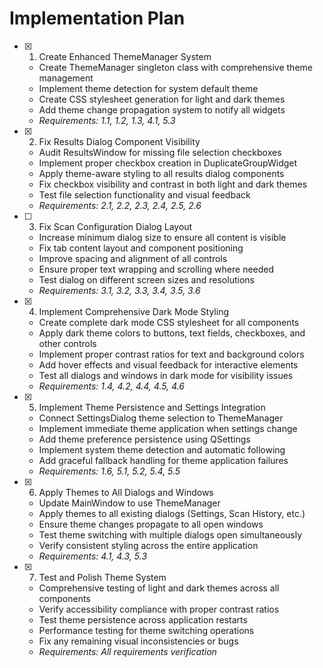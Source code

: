 # Implementation Plan

- [x] 1. Create Enhanced ThemeManager System
  - Create ThemeManager singleton class with comprehensive theme management
  - Implement theme detection for system default theme
  - Create CSS stylesheet generation for light and dark themes
  - Add theme change propagation system to notify all widgets
  - _Requirements: 1.1, 1.2, 1.3, 4.1, 5.3_

- [x] 2. Fix Results Dialog Component Visibility
  - Audit ResultsWindow for missing file selection checkboxes
  - Implement proper checkbox creation in DuplicateGroupWidget
  - Apply theme-aware styling to all results dialog components
  - Fix checkbox visibility and contrast in both light and dark themes
  - Test file selection functionality and visual feedback
  - _Requirements: 2.1, 2.2, 2.3, 2.4, 2.5, 2.6_

- [ ] 3. Fix Scan Configuration Dialog Layout
  - Increase minimum dialog size to ensure all content is visible
  - Fix tab content layout and component positioning
  - Improve spacing and alignment of all controls
  - Ensure proper text wrapping and scrolling where needed
  - Test dialog on different screen sizes and resolutions
  - _Requirements: 3.1, 3.2, 3.3, 3.4, 3.5, 3.6_

- [x] 4. Implement Comprehensive Dark Mode Styling
  - Create complete dark mode CSS stylesheet for all components
  - Apply dark theme colors to buttons, text fields, checkboxes, and other controls
  - Implement proper contrast ratios for text and background colors
  - Add hover effects and visual feedback for interactive elements
  - Test all dialogs and windows in dark mode for visibility issues
  - _Requirements: 1.4, 4.2, 4.4, 4.5, 4.6_

- [x] 5. Implement Theme Persistence and Settings Integration
  - Connect SettingsDialog theme selection to ThemeManager
  - Implement immediate theme application when settings change
  - Add theme preference persistence using QSettings
  - Implement system theme detection and automatic following
  - Add graceful fallback handling for theme application failures
  - _Requirements: 1.6, 5.1, 5.2, 5.4, 5.5_

- [x] 6. Apply Themes to All Dialogs and Windows
  - Update MainWindow to use ThemeManager
  - Apply themes to all existing dialogs (Settings, Scan History, etc.)
  - Ensure theme changes propagate to all open windows
  - Test theme switching with multiple dialogs open simultaneously
  - Verify consistent styling across the entire application
  - _Requirements: 4.1, 4.3, 5.3_

- [x] 7. Test and Polish Theme System
  - Comprehensive testing of light and dark themes across all components
  - Verify accessibility compliance with proper contrast ratios
  - Test theme persistence across application restarts
  - Performance testing for theme switching operations
  - Fix any remaining visual inconsistencies or bugs
  - _Requirements: All requirements verification_